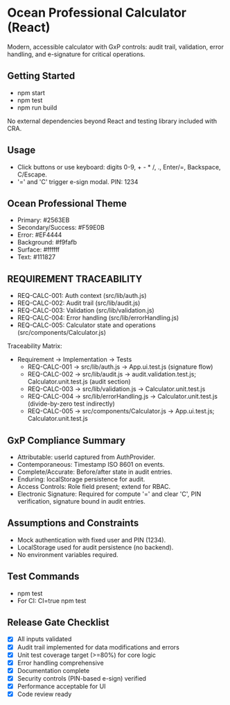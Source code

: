 # Ocean Professional Calculator (React)

Modern, accessible calculator with GxP controls: audit trail, validation, error handling, and e-signature for critical operations.

## Getting Started
- npm start
- npm test
- npm run build

No external dependencies beyond React and testing library included with CRA.

## Usage
- Click buttons or use keyboard: digits 0-9, + - * /, ., Enter/=, Backspace, C/Escape.
- '=' and 'C' trigger e-sign modal. PIN: 1234

## Ocean Professional Theme
- Primary: #2563EB
- Secondary/Success: #F59E0B
- Error: #EF4444
- Background: #f9fafb
- Surface: #ffffff
- Text: #111827

## REQUIREMENT TRACEABILITY
- REQ-CALC-001: Auth context (src/lib/auth.js)
- REQ-CALC-002: Audit trail (src/lib/audit.js)
- REQ-CALC-003: Validation (src/lib/validation.js)
- REQ-CALC-004: Error handling (src/lib/errorHandling.js)
- REQ-CALC-005: Calculator state and operations (src/components/Calculator.js)

Traceability Matrix:
- Requirement → Implementation → Tests
  - REQ-CALC-001 → src/lib/auth.js → App.ui.test.js (signature flow)
  - REQ-CALC-002 → src/lib/audit.js → audit.validation.test.js; Calculator.unit.test.js (audit section)
  - REQ-CALC-003 → src/lib/validation.js → Calculator.unit.test.js
  - REQ-CALC-004 → src/lib/errorHandling.js → Calculator.unit.test.js (divide-by-zero test indirectly)
  - REQ-CALC-005 → src/components/Calculator.js → App.ui.test.js; Calculator.unit.test.js

## GxP Compliance Summary
- Attributable: userId captured from AuthProvider.
- Contemporaneous: Timestamp ISO 8601 on events.
- Complete/Accurate: Before/after state in audit entries.
- Enduring: localStorage persistence for audit.
- Access Controls: Role field present; extend for RBAC.
- Electronic Signature: Required for compute '=' and clear 'C', PIN verification, signature bound in audit entries.

## Assumptions and Constraints
- Mock authentication with fixed user and PIN (1234).
- LocalStorage used for audit persistence (no backend).
- No environment variables required.

## Test Commands
- npm test
- For CI: CI=true npm test

## Release Gate Checklist
- [x] All inputs validated
- [x] Audit trail implemented for data modifications and errors
- [x] Unit test coverage target (>=80%) for core logic
- [x] Error handling comprehensive
- [x] Documentation complete
- [x] Security controls (PIN-based e-sign) verified
- [x] Performance acceptable for UI
- [x] Code review ready
